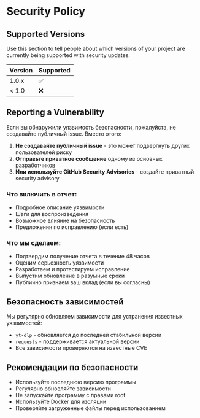 # Security Policy

## Supported Versions

Use this section to tell people about which versions of your project are currently being supported with security updates.

| Version | Supported          |
| ------- | ------------------ |
| 1.0.x   | :white_check_mark: |
| < 1.0   | :x:                |

## Reporting a Vulnerability

Если вы обнаружили уязвимость безопасности, пожалуйста, не создавайте публичный issue. Вместо этого:

1. **Не создавайте публичный issue** - это может подвергнуть других пользователей риску
2. **Отправьте приватное сообщение** одному из основных разработчиков
3. **Или используйте GitHub Security Advisories** - создайте приватный security advisory

### Что включить в отчет:

- Подробное описание уязвимости
- Шаги для воспроизведения
- Возможное влияние на безопасность
- Предложения по исправлению (если есть)

### Что мы сделаем:

- Подтвердим получение отчета в течение 48 часов
- Оценим серьезность уязвимости
- Разработаем и протестируем исправление
- Выпустим обновление в разумные сроки
- Публично признаем ваш вклад (если вы согласны)

## Безопасность зависимостей

Мы регулярно обновляем зависимости для устранения известных уязвимостей:

- `yt-dlp` - обновляется до последней стабильной версии
- `requests` - поддерживается актуальной версии
- Все зависимости проверяются на известные CVE

## Рекомендации по безопасности

- Используйте последнюю версию программы
- Регулярно обновляйте зависимости
- Не запускайте программу с правами root
- Используйте Docker для изоляции
- Проверяйте загруженные файлы перед использованием
